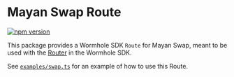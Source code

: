 # Mayan Swap Route

[![npm version](https://img.shields.io/npm/v/@mayanfinance/wormhole-sdk-route.svg)](https://www.npmjs.com/package/@mayanfinance/wormhole-sdk-route)

This package provides a Wormhole SDK `Route` for Mayan Swap, meant to be used with the [Router](https://github.com/wormhole-foundation/connect-sdk/blob/main/examples/src/router.ts) in the Wormhole SDK.

See [`examples/swap.ts`](examples/swap.ts) for an example of how to use this Route.
